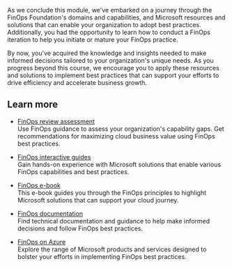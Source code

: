 As we conclude this module, we've embarked on a journey through the FinOps Foundation's domains and capabilities, and Microsoft resources and solutions that can enable your organization to adopt best practices. Additionally, you had the opportunity to learn how to conduct a FinOps iteration to help you initiate or mature your FinOps practice.

By now, you've acquired the knowledge and insights needed to make informed decisions tailored to your organization's unique needs. As you progress beyond this course, we encourage you to apply these resources and solutions to implement best practices that can support your efforts to drive efficiency and accelerate business growth.

## Learn more

- [FinOps review assessment](/assessments/ad1c0f6b-396b-44a4-924b-7a4c778a13d3/)<br>
Use FinOps guidance to assess your organization's capability gaps. Get recommendations for maximizing cloud business value using FinOps best practices.

- [FinOps interactive guides](https://mslearn.cloudguides.com/guides/FinOps%20on%20Azure)<br>
Gain hands-on experience with Microsoft solutions that enable various FinOps capabilities and best practices.

- [FinOps e-book](https://info.microsoft.com/ww-landing-finops-with-azure-bringing-finops-to-life-through-organizational-and-cultural-alignment.html)<br>
This e-book guides you through the FinOps principles to highlight Microsoft solutions that can support your cloud journey.

- [FinOps documentation](/azure/cost-management-billing/finops/)<br>
Find technical documentation and guidance to help make informed decisions and follow FinOps best practices.

- [FinOps on Azure](https://azure.microsoft.com/solutions/finops/)<br>
Explore the range of Microsoft products and services designed to bolster your efforts in implementing FinOps best practices.
